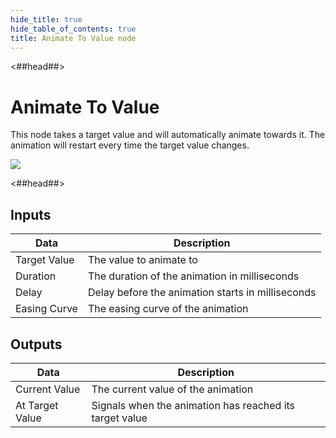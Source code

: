 ```yaml
---
hide_title: true
hide_table_of_contents: true
title: Animate To Value node
---
```


<##head##>

# Animate To Value

This node takes a target value and will automatically animate towards it. The animation will restart every time the target value changes.

<div className="ndl-image-with-background l">

![](/nodes/logic/animate-to-value/animate-to-value.png)

</div>

<##head##>

## Inputs

| Data                                         | Description                                                                                                                                    |
| -------------------------------------------- | ---------------------------------------------------------------------------------------------------------------------------------------------- |
| <span className="ndl-data">Target Value</span> | The value to animate to |
| <span className="ndl-data">Duration</span> | The duration of the animation in milliseconds|
| <span className="ndl-data">Delay</span> | Delay before the animation starts in milliseconds |
| <span className="ndl-data">Easing Curve</span> | The easing curve of the animation |

## Outputs

| Data                                     | Description                                                                                                                                                     |
| ---------------------------------------- | --------------------------------------------------------------------------------------------------------------------------------------------------------------- |
| <span className="ndl-data">Current Value</span> | The current value of the animation |
| <span className="ndl-signal">At Target Value</span> | Signals when the animation has reached its target value |
